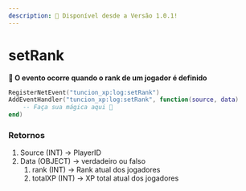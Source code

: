 ```yaml
---
description: 🔧 Disponível desde a Versão 1.0.1!
---
```


# setRank

**📢 O evento ocorre quando o rank de um jogador é definido**

```lua
RegisterNetEvent("tuncion_xp:log:setRank")
AddEventHandler("tuncion_xp:log:setRank", function(source, data)
    -- Faça sua mágica aqui 💫
end)
```

### Retornos

1. Source <span className="color-blue">(INT)</span> <span className="color-orange">-> PlayerID</span>
2. Data <span className="color-blue">(OBJECT)</span> <span className="color-orange">-> verdadeiro ou falso</span>
   1. rank <span className="color-blue">(INT)</span> <span className="color-orange">-> Rank atual dos jogadores</span>
   2. totalXP <span className="color-blue">(INT)</span> <span className="color-orange">-> XP total atual dos jogadores</span>